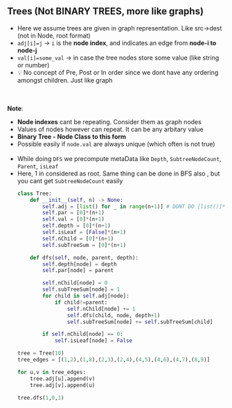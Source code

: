 ## Trees (Not BINARY TREES, more like graphs)


- Here we assume trees are given in graph representation. Like src->dest (not in Node, root format)
- `adj[i]=j` -> `i` is the **node index**, and indicates an edge from **node-i to node-j**
- `val[i]=some_val` -> in case the tree nodes store some value (like string or number)
- 💡 No concept of Pre, Post or In order since we dont have any ordering amongst children. Just like graph

<br><br>
**Note**:
- **Node indexes** cant be repeating. Consider them as graph nodes
- Values of nodes however can repeat. It can be any arbitary value
- **Binary Tree - Node Class to this form**
- Possible easily if `node.val` are always unique (which often is not true)
<br><br>
- While doing `DFS` we precompute metaData like `Depth`, `SubtreeNodeCount`, `Parent`, `isLeaf`
- Here, 1 in considered as root. Same thing can be done in BFS also , but you cant get `SubtreeNodeCount` easily
  ```python
  class Tree:
      def __init__(self, n) -> None:
          self.adj = [list() for _ in range(n+1)] # DONT DO [list()]*n
          self.par = [0]*(n+1)
          self.val = [0]*(n+1)
          self.depth = [0]*(n+1)
          self.isLeaf = [False]*(n+1)
          self.nChild = [0]*(n+1)
          self.subTreeSum = [0]*(n+1)

      def dfs(self, node, parent, depth):
          self.depth[node] = depth
          self.par[node] = parent

          self.nChild[node] = 0
          self.subTreeSum[node] = 1
          for child in self.adj[node]:
              if child!=parent:
                  self.nChild[node] += 1
                  self.dfs(child, node, depth+1)
                  self.subTreeSum[node] += self.subTreeSum[child]

          if self.nChild[node] == 0:
              self.isLeaf[node] = False

  tree = Tree(10)
  tree_edges = [(1,2),(1,8),(2,3),(2,4),(4,5),(4,6),(4,7),(8,9)]

  for u,v in tree_edges:
      tree.adj[u].append(v)
      tree.adj[v].append(u)

  tree.dfs(1,0,1)
  ```
